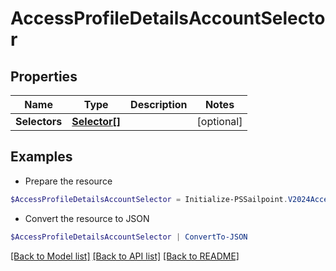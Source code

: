 # AccessProfileDetailsAccountSelector
## Properties

Name | Type | Description | Notes
------------ | ------------- | ------------- | -------------
**Selectors** | [**Selector[]**](Selector.md) |  | [optional] 

## Examples

- Prepare the resource
```powershell
$AccessProfileDetailsAccountSelector = Initialize-PSSailpoint.V2024AccessProfileDetailsAccountSelector  -Selectors null
```

- Convert the resource to JSON
```powershell
$AccessProfileDetailsAccountSelector | ConvertTo-JSON
```

[[Back to Model list]](../README.md#documentation-for-models) [[Back to API list]](../README.md#documentation-for-api-endpoints) [[Back to README]](../README.md)

